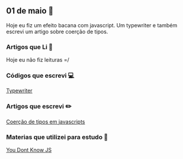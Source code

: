 ## 01 de maio :pushpin:

Hoje eu fiz um efeito bacana com javascript. Um typewriter e também escrevi um artigo sobre coerção de tipos.

### Artigos que Li :newspaper:

Hoje eu não fiz leituras =/

### Códigos que escrevi :computer:

[Typewriter](http://cristianogoncalves.me/Javascript-Experiments/Typewriter-Animation%20/index.html)


### Artigos que escrevi :pencil2:

[Coerção de tipos em javascripts](http://cristianogoncalves.me/posts/Coercao-de-tipos-javascript/)

### Materias que utilizei para estudo :scroll:

[You Dont Know JS](https://github.com/cezaraugusto/You-Dont-Know-JS)










